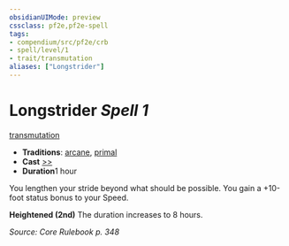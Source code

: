 ```yaml
---
obsidianUIMode: preview
cssclass: pf2e,pf2e-spell
tags:
- compendium/src/pf2e/crb
- spell/level/1
- trait/transmutation
aliases: ["Longstrider"]
---
```

# Longstrider *Spell 1*   
[transmutation](../../Rules/traits/transmutation.md)  

- **Traditions**: [arcane](../../Rules/traits/arcane.md), [primal](../../Rules/traits/primal.md)
- **Cast** [>>](../../Rules/core-rulebook/chapter-9-playing-the-game.md#Actions "Two-Action") 
- **Duration**1 hour

You lengthen your stride beyond what should be possible. You gain a +10-foot status bonus to your Speed.

**Heightened (2nd)** The duration increases to 8 hours.

*Source: Core Rulebook p. 348*